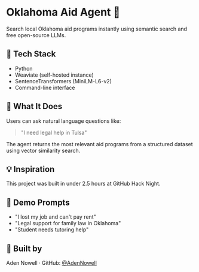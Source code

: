 # Oklahoma Aid Agent 🧠
Search local Oklahoma aid programs instantly using semantic search and free open-source LLMs.

## 🔧 Tech Stack
- Python
- Weaviate (self-hosted instance)
- SentenceTransformers (MiniLM-L6-v2)
- Command-line interface

## 🚀 What It Does
Users can ask natural language questions like:
> "I need legal help in Tulsa"

The agent returns the most relevant aid programs from a structured dataset using vector similarity search.

## 💡 Inspiration
This project was built in under 2.5 hours at GitHub Hack Night.
## 🙌 Demo Prompts
- "I lost my job and can't pay rent"
- "Legal support for family law in Oklahoma"
- "Student needs tutoring help"

## 🏁 Built by
Aden Nowell · GitHub: [@AdenNowell](https://github.com/AdenNowell)
